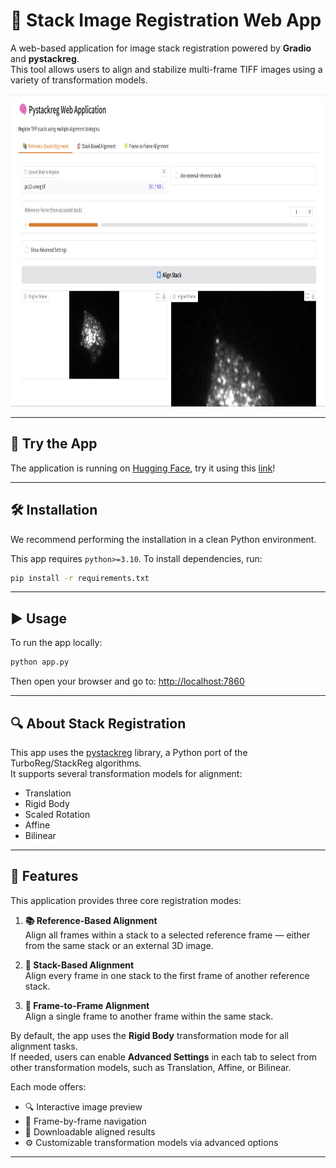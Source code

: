 # 🧠 Stack Image Registration Web App  
A web-based application for image stack registration powered by **Gradio** and **pystackreg**.  
This tool allows users to align and stabilize multi-frame TIFF images using a variety of transformation models.

<p align="center">
    <img src="images/app.png" height="500">
</p>

---

## 🚀 Try the App  
The application is running on [Hugging Face](https://huggingface.co/), try it using this [link](https://huggingface.co/spaces/your-username/pystackreg-app)!

---

## 🛠️ Installation  
We recommend performing the installation in a clean Python environment.

This app requires `python>=3.10`. To install dependencies, run:

```sh
pip install -r requirements.txt
```

---

## ▶️ Usage  
To run the app locally:

```sh
python app.py
```

Then open your browser and go to: [http://localhost:7860](http://localhost:7860)

---

## 🔍 About Stack Registration  
This app uses the [pystackreg](https://github.com/glichtner/pystackreg) library, a Python port of the TurboReg/StackReg algorithms.  
It supports several transformation models for alignment:
- Translation
- Rigid Body
- Scaled Rotation
- Affine
- Bilinear

---

## 📂 Features  
This application provides three core registration modes:

1. **📚 Reference-Based Alignment**  
   Align all frames within a stack to a selected reference frame — either from the same stack or an external 3D image.

2. **🎯 Stack-Based Alignment**  
   Align every frame in one stack to the first frame of another reference stack.

3. **🧩 Frame-to-Frame Alignment**  
   Align a single frame to another frame within the same stack.

By default, the app uses the **Rigid Body** transformation mode for all alignment tasks.  
If needed, users can enable **Advanced Settings** in each tab to select from other transformation models, such as Translation, Affine, or Bilinear.

Each mode offers:
- 🔍 Interactive image preview
- 🧭 Frame-by-frame navigation
- 💾 Downloadable aligned results
- ⚙️ Customizable transformation models via advanced options

---
